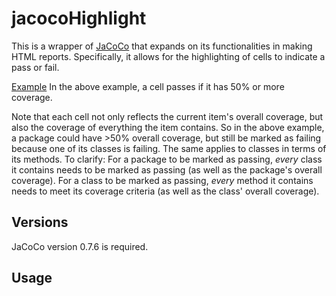# jacocoHighlight
This is a wrapper of [JaCoCo](http://eclemma.org/jacoco/ "JaCoCo") that expands on its functionalities in making HTML reports. Specifically, it allows for the highlighting of cells to indicate a pass or fail.

[Example](https://raw.githubusercontent.com/nkalonia1/jacocoHighlight/master/src/main/example_report/index.html "JaCoCo Example")
In the above example, a cell passes if it has 50% or more coverage.

Note that each cell not only reflects the current item's overall coverage, but also the coverage of everything the item contains. So in the above example, a package could have >50% overall coverage, but still be marked as failing because one of its classes is failing. The same applies to classes in terms of its methods.
To clarify: For a package to be marked as passing, *every* class it contains needs to be marked as passing (as well as the package's overall coverage). For a class to be marked as passing, *every* method it contains needs to meet its coverage criteria (as well as the class' overall coverage).

## Versions
JaCoCo version 0.7.6 is required.

## Usage


